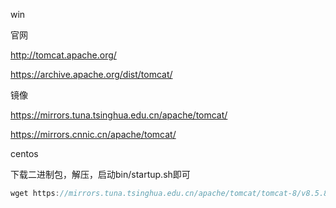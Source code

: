 win

官网

http://tomcat.apache.org/

https://archive.apache.org/dist/tomcat/



镜像

https://mirrors.tuna.tsinghua.edu.cn/apache/tomcat/

https://mirrors.cnnic.cn/apache/tomcat/





centos

下载二进制包，解压，启动bin/startup.sh即可

```javascript
wget https://mirrors.tuna.tsinghua.edu.cn/apache/tomcat/tomcat-8/v8.5.82/bin/apache-tomcat-8.5.82.tar.gz
```

